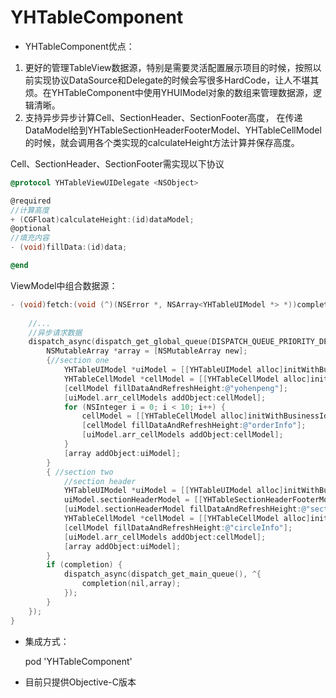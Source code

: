 # YHTableComponent
* YHTableComponent优点：

1. 更好的管理TableView数据源，特别是需要灵活配置展示项目的时候，按照以前实现协议DataSource和Delegate的时候会写很多HardCode，让人不堪其烦。在YHTableComponent中使用YHUIModel对象的数组来管理数据源，逻辑清晰。
2. 支持异步异步计算Cell、SectionHeader、SectionFooter高度， 在传递DataModel给到YHTableSectionHeaderFooterModel、YHTableCellModel的时候，就会调用各个类实现的calculateHeight方法计算并保存高度。

Cell、SectionHeader、SectionFooter需实现以下协议

```objective-c
@protocol YHTableViewUIDelegate <NSObject>

@required
//计算高度
+ (CGFloat)calculateHeight:(id)dataModel;
@optional
//填充内容
- (void)fillData:(id)data;

@end
```



ViewModel中组合数据源：

```objective-c
- (void)fetch:(void (^)(NSError *, NSArray<YHTableUIModel *> *))completion{
    
    //...
    //异步请求数据
    dispatch_async(dispatch_get_global_queue(DISPATCH_QUEUE_PRIORITY_DEFAULT, 0), ^{
        NSMutableArray *array = [NSMutableArray new];
        {//section one
            YHTableUIModel *uiModel = [[YHTableUIModel alloc]initWithBusinessId:kSectionOneId];
            YHTableCellModel *cellModel = [[YHTableCellModel alloc]initWithBusinessId:@"" cellClass:kUserInfoCell];
            [cellModel fillDataAndRefreshHeight:@"yohenpeng"];
            [uiModel.arr_cellModels addObject:cellModel];
            for (NSInteger i = 0; i < 10; i++) {
                cellModel = [[YHTableCellModel alloc]initWithBusinessId:@"" cellClass:kOrderInfoCell];
                [cellModel fillDataAndRefreshHeight:@"orderInfo"];
                [uiModel.arr_cellModels addObject:cellModel];
            }
            [array addObject:uiModel];
        }
        { //section two
            //section header
            YHTableUIModel *uiModel = [[YHTableUIModel alloc]initWithBusinessId:kSectionTwoId];
            uiModel.sectionHeaderModel = [[YHTableSectionHeaderFooterModel alloc]initWithBusinessId:@"" viewClass:kSectionHeaderOneView];
            [uiModel.sectionHeaderModel fillDataAndRefreshHeight:@"sectionHeader"];
            YHTableCellModel *cellModel = [[YHTableCellModel alloc]initWithBusinessId:@"" cellClass:kHealthCircleCell];
            [cellModel fillDataAndRefreshHeight:@"circleInfo"];
            [uiModel.arr_cellModels addObject:cellModel];
            [array addObject:uiModel];
        }
        if (completion) {
            dispatch_async(dispatch_get_main_queue(), ^{
                completion(nil,array);
            });
        }
    });
}
```

* 集成方式：

  pod  'YHTableComponent'

* 目前只提供Objective-C版本
